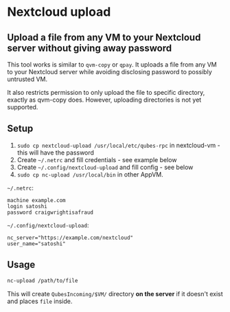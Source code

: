 # Nextcloud upload

## Upload a file from any VM to your Nextcloud server without giving away password

This tool works is similar to `qvm-copy` or `qpay`.
It uploads a file from any VM to your Nextcloud server
while avoiding disclosing password to possibly untrusted VM.

It also restricts permission to only upload the file to specific directory, exactly as qvm-copy does.
However, uploading directories is not yet supported.

## Setup

1. `sudo cp nextcloud-upload /usr/local/etc/qubes-rpc` in nextcloud-vm - this will have the password
2. Create `~/.netrc` and fill credentials - see example below
3. Create `~/.config/nextcloud-upload` and fill config - see below
4. `sudo cp nc-upload /usr/local/bin` in other AppVM.

`~/.netrc`:

```
machine example.com
login satoshi
password craigwrightisafraud
```

`~/.config/nextcloud-upload`:

```
nc_server="https://example.com/nextcloud"
user_name="satoshi"
```

## Usage

```bash
nc-upload /path/to/file
```

This will create `QubesIncoming/$VM/` directory **on the server** if it doesn't exist and places `file` inside.
